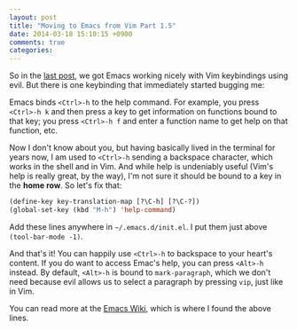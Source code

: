 ```yaml
---
layout: post
title: "Moving to Emacs from Vim Part 1.5"
date: 2014-03-18 15:10:15 +0900
comments: true
categories:
---
```



So in the [last post][], we got Emacs working nicely with Vim keybindings using evil. But there is one keybinding that immediately started bugging me:

Emacs binds `<Ctrl>-h` to the help command. For example, you press `<Ctrl>-h k` and then press a key to get information on functions bound to that key; you press `<Ctrl>-h f` and enter a function name to get help on that function, etc.

Now I don't know about you, but having basically lived in the terminal for years now, I am used to `<Ctrl>-h` sending a backspace character, which works in the shell and in Vim. And while help is undeniably useful (Vim's help is really great, by the way), I'm not sure it should be bound to a key in the **home row**. So let's fix that:

``` cl
(define-key key-translation-map [?\C-h] [?\C-?])
(global-set-key (kbd "M-h") 'help-command)
```

Add these lines anywhere in `~/.emacs.d/init.el`. I put them just above `(tool-bar-mode -1)`.

And that's it! You can happily use `<Ctrl>-h` to backspace to your heart's content. If you do want to access Emac's help, you can press `<Alt>-h` instead. By default, `<Alt>-h` is bound to `mark-paragraph`, which we don't need because evil allows us to select a paragraph by pressing `vip`, just like in Vim.

You can read more at the [Emacs Wiki][ewbackspace], which is where I found the above lines.


[last post]: http://cordarei.github.io/blog/2014/03/17/moving-to-emacs-from-vim/
[ewbackspace]: http://www.emacswiki.org/emacs-en/BackspaceKey
